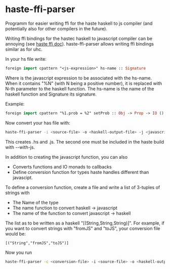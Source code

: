 haste-ffi-parser
================

Programm for easier writing ffi for the haste haskell to js compiler (and potentially also for other compilers in the future).

Writing ffi bindings for the hastec haskell to javascript compiler can be annoying (see [haste ffi doc][1]). haste-ffi-parser allows writing ffi bindings similar as for uhc.

In your hs file write:

```haskell
foreign import cpattern "<js-expression>" hs-name :: Signature
```

Where <js-expression> is the javascript expression to be associated with the hs-name. When it contains "%N" (with N being a positive number), it is replaced with N-th parameter to the haskell function.
The hs-name is the name of the haskell function and Signature its signature.

Example:

```haskell
foreign import cpattern "%1.prob = %2" setProb :: Obj -> Prop -> IO ()
```

Now convert your has file with:

```bash
haste-ffi-parser -i <source-file> -o <haskell-output-file> -j <javascript-output-file>
```

This creates <haskell-output-file>.hs and <javascript-output-file>.js. The second one must be included in the haste build with --with-js.

In addition to creating the javascript function, you can also

* Converts functions and IO monads to callbacks
* Define conversion function for types haste handles different than javascipt.

To define a conversion function, create a file and write a list of 3-tuples of strings with

* The Name of the type
* The name function to convert haskell -> javascript
* The name of the function to convert javascript -> haskell

The list as to be written as a haskell "[(String,String,String)]".
For example, if you want to convert strings with "fromJS" and "toJS", your conversion file would be:

```
[("String","fromJS","toJS")]
```

Now you run

```bash
haste-ffi-parser -c <conversion-file> -i <source-file> -o <haskell-output-file> -j <javascript-output-file>
```


[1]: https://github.com/valderman/haste-compiler/blob/master/doc/js-externals.txt

